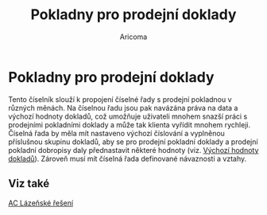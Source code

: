 ﻿---
    title: "Pokladny pro prodejní doklady"
    author: Aricoma
    ms.date: 04/30/2018
    ms.topic: article
    ms.prod: dynamics-nav-2017
    ms.contentlocale: cs-cz
    ms.lasthandoff: 04/30/2018
---

# Pokladny pro prodejní doklady
Tento číselník slouží k propojení číselné řady s prodejní pokladnou v různých měnách. Na číselnou řadu jsou pak navázána práva na data a výchozí hodnoty dokladů, což umožňuje uživateli mnohem snazší  práci s prodejními pokladními doklady a může tak klienta vyřídit mnohem rychleji.
Číselná řada by měla mít nastaveno výchozí číslování a vyplněnou příslušnou skupinu dokladů, aby se pro prodejní pokladní doklady a prodejní pokladní dobropisy daly přednastavit některé hodnoty (viz. [Výchozí hodnoty dokladů](spx-document-default-values.md)). Zároveň musí mít číselná řada definované návaznosti a vztahy. 

## <a name="see-also"></a>Viz také
[AC Lázeňské řešení](spa-solution.md)